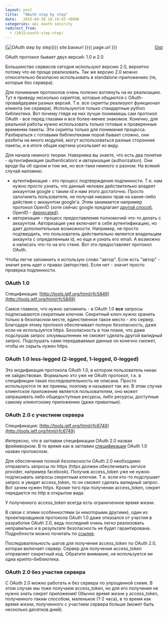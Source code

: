 ```yaml
---
layout: post
title:  "OAuth step by step"
date:   2015-04-30 18:19:43 +0000
categories: api oauth security
redirect_from:
  - /2015/oauth-step-step/
---
```


<div class="gist-wrp"><div class="github-btn" id="github-btn" style="float:right;"> <a class="gh-btn" id="gh-btn" href="https://gist.github.com/st4lk/4b71b72007a666435f81" target="_blank"> <span class="gh-ico"></span> <span class="gh-text" id="gh-text">Gist</span> </a></div></div>

[![OAuth step by step](https://img-fotki.yandex.ru/get/9819/85893628.c68/0_185253_82b5fefa_M.png "OAuth step by step")]({{ site.baseurl }}{{ page.url }})

OAuth протокол бывает двух версий: 1.0 и 2.0.

Большинство сервисов сегодня используют версию 2.0, вероятно потому что
ее проще реализовать. Так же версию 2.0 можно относительно безопасно использовать в
standalone-приложениях (те, которые без сервера).

Для понимания протоколов очень полезно взглянуть на их реализацию.
Тут я приведу несколько скриптов, которые общаются с OAuth-провайдерами разных версий.
Т.е. все скрипты реализуют функционал клиента (не сервера).
Используются только стандартные python библиотеки.
Вот почему глядя на них лучше понимаешь сам протокол OAuth - все перед глазами и все более-менее знакомое.
Конечно, для реальной работы нужно использовать только готовые и проверенные временем пакеты.
Эти скрипты только для понимания процесса. Разбираться с готовыми библиотеками порой бывает сложно, они разбиты на много модулей, могут использоваться разные сторонние пакеты, и в итоге общая картина ускользает из виду.

<!--more-->

Для начала немного теории.
Наверняка вы знаете, что есть два понятия - _аутентификация_ (authentication) и _авторизация_ (authorization).
Они вроде бы об одном и том же, но все-таки немного о разном.
На всякий случай напомню:

- аутентификация - это процесс подтверждения подлинности.
    Т.е. нам нужно просто узнать, что данный человек действительно владеет аккаунтом google с таким id и нам этого достаточно.
    Просто залогинить пользователя, не получая никаких прав на какие-либо действия с аккаунтом google'а.
    Этим занимается например протокол OpenID (хотя сейчас google предлагает [другой способ](https://developers.google.com/identity/sign-in/auth-migration#sign-in), OpenID - [deprecated](https://developers.google.com/identity/protocols/OpenID2)).
- авторизация - процесс предоставления полномочий что-то делать с аккаунтом.
    Авторизация уже включает в себя аутентификацию, но дает дополнительные возможности.
    Например, не просто подтвердить, что пользователь действительно является владельцем аккаунта с определенным id, но еще и узнать его email. А возможно и написать что-то на его стене.
    Вот это предоставляет протокол OAuth.

Чтобы легче запомнить я использую слово "автор". Если есть "автор" - значит речь идет о правах (авторстве). Если нет - значит просто проверка подлинности.

### OAuth 1.0

Спецификация: [http://tools.ietf.org/html/rfc5849](http://tools.ietf.org/html/rfc5849)

Самое главное, что нужно запомнить - в OAuth 1.0 **все** запросы подписываются секретным ключом.
Секретный ключ нужно хранить только в безопасном месте, единственное такое место - это сервер.
Благодаря этому протокол обеспечивает полную безопасность, даже если не используется https.
Безопасность в том плане, что даже подслушав запрос злоумышленник не сможет сделать другой валидный запрос.
Подслушать сами передаваемые данные он конечно сможет, чтобы их скрыть нужен https.

<script src="https://gist.github.com/st4lk/314e181faaea7d671d0e.js"></script>

### OAuth 1.0 less-legged (2-legged, 1-legged, 0-legged)

Это модификация протокола OAuth 1.0, в котором пользователь никак не зайдествован.
Формально это уже не OAuth протокол, т.к. в спецификции такая последовательность не описана.
Просто используются те же приемы, поэтому и называют так же.
В этом случае клиентское приложение является пользователем, оно может запрашивать либо общедоступные ресурсы, либо ресурсы, доступные самому клиентскому приложению (даже приватные).

<script src="https://gist.github.com/st4lk/719729c03cf0314179b4.js"></script>

### OAuth 2.0 с участием сервера

Спецификация: [http://tools.ietf.org/html/rfc6749](http://tools.ietf.org/html/rfc6749)

Интересно, что в заглавии спецификации OAuth 2.0 назван фреймворком.
В то время как в заглавии [спецификации](http://tools.ietf.org/html/rfc5849) OAuth 1.0 назван протоколом.

Для обеспечения полной безопасности OAuth 2.0 необходимо отправлять запросы по https (https должен обеспечивать service provider, например facebook).
Получив access_token уже не нужно подписывать запросы секретным ключом.
Т.е. если кто-то подслушает запрос и увидит access_token, то он сможет сделать валидный запрос. Вот зачем нужен https.
Кроме того при получении access_token, секрет передается по http в открытом виде.

У полученного access_token всегда есть ограниченное время жизни.

В связи с этими особенностями (и некоторыми другими), один из проектировщиков протокола OAuth 1.0 даже отказался от участия в разработке OAuth 2.0, ведь последний очень легко реализовать неправильно и в результате безопасность не будет гарантирована. Подробности можно почитать по [ссылке](http://hueniverse.com/2012/07/26/oauth-2-0-and-the-road-to-hell/).

Последовательность шагов для получения access_token по OAuth 2.0, которая включает сервер.
Сервер для получения access_token отправляет секретный код. Обратите внимание, не используется ни одна крипто-библиотека.

<script src="https://gist.github.com/st4lk/4b71b72007a666435f81.js"></script>

### OAuth 2.0 без участия сервера

С OAuth 2.0 можно работать и без сервера по упрощенной схеме. В этом случае мы тоже получаем access_token, но для его получения не нужно знать секрет приложения! Обычно время жизни у access_token, полученного таким способом, маленькое (1-2 часа), в то время как время жизни, полученного с участием сервера больше (может быть несколько десятков дней).

<script src="https://gist.github.com/st4lk/af1db97e36897b918f22.js"></script>
